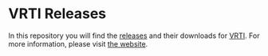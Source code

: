 # VRTI Releases

In this repository you will find the [releases](https://github.com/Raphiiko/VRTI-Releases/releases) and their downloads for [VRTI](https://vrti.raphii.co). For more information, please visit [the website](https://vrti.raphii.co).


